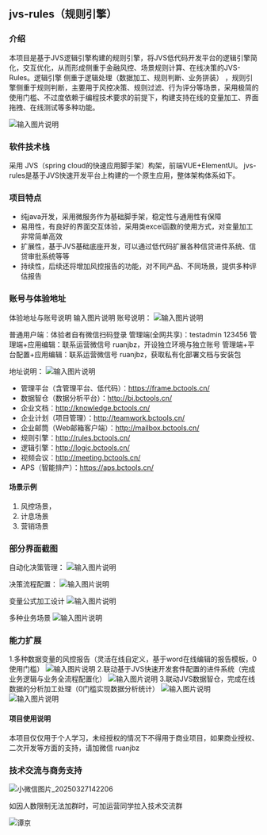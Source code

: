 ## jvs-rules（规则引擎）

### 介绍
本项目是基于JVS逻辑引擎构建的规则引擎，将JVS低代码开发平台的逻辑引擎简化，交互优化，从而形成侧重于金融风控、场景规则计算、在线决策的JVS-Rules。逻辑引擎 侧重于逻辑处理（数据加工、规则判断、业务拼装） ，规则引擎侧重于规则判断，主要用于风控决策、规则过滤、行为评分等场景，采用极简的使用门槛、不过度依赖于编程技术要求的前提下，构建支持在线的变量加工、界面拖拽、在线测试等多种功能。

![输入图片说明](img/image%E8%A7%84%E5%88%99.png)

### 软件技术栈
采用 JVS（spring cloud的快速应用脚手架）构架，前端VUE+ElementUI。
jvs-rules是基于JVS快速开发平台上构建的一个原生应用，整体架构体系如下。



### 项目特点

- 纯java开发，采用微服务作为基础脚手架，稳定性与通用性有保障
- 易用性，有良好的界面交互体验，采用类excel函数的使用方式，对变量加工非常简单高效
- 扩展性，基于JVS基础底座开发，可以通过低代码扩展各种信贷进件系统、信贷审批系统等等
- 持续性，后续还将增加风控报告的功能，对不同产品、不同场景，提供多种评估报告


### 账号与体验地址
体验地址与账号说明
输入图片说明 账号说明：
![输入图片说明](img/imagezhanghao.png)

普通用户端：体验者自有微信扫码登录
管理端(全网共享)：testadmin 123456
管理端+应用编辑：联系运营微信号 ruanjbz，开设独立环境与独立账号
管理端+平台配置+应用编辑：联系运营微信号 ruanjbz，获取私有化部署文档与安装包


地址说明：
![输入图片说明](img/%E4%BA%A7%E5%93%81%E4%BD%93%E7%B3%BB.png)
- 管理平台（含管理平台、低代码）：https://frame.bctools.cn/
- 数据智仓（数据分析平台）：http://bi.bctools.cn/
- 企业文档：http://knowledge.bctools.cn/
- 企业计划（项目管理）：http://teamwork.bctools.cn/
- 企业邮筒（Web邮箱客户端）：http://mailbox.bctools.cn/
- 规则引擎：http://rules.bctools.cn/
- 逻辑引擎：http://logic.bctools.cn/
- 视频会议：http://meeting.bctools.cn/
- APS（智能排产）：https://aps.bctools.cn/
  



#### 场景示例

1.  风控场景，
2.  计息场景
3.  营销场景



### 部分界面截图

自动化决策管理：
![输入图片说明](img/imagejuece.png)

决策流程配置：
![输入图片说明](img/imagejueceliu.png)

变量公式加工设计
![输入图片说明](img/image%E5%85%AC%E5%BC%8F.png)

多种业务场景
![输入图片说明](img/image%E5%A4%9A%E5%9C%BA%E6%99%AF.png)


### 能力扩展

1.多种数据变量的风控报告（灵活在线自定义，基于word在线编辑的报告模板，0使用门槛）
![输入图片说明](img/image%E5%8A%A8%E6%80%81%E6%8A%A5%E5%91%8A.png)
2.联动基于JVS快速开发套件配置的进件系统（完成业务逻辑与业务全流程配置化）
![输入图片说明](img/imageapp.png)
3.联动JVS数据智仓，完成在线数据的分析加工处理（0门槛实现数据分析统计）
![输入图片说明](img/imagedata.png)
![输入图片说明](img/imagean.png)

#### 项目使用说明
本项目仅仅用于个人学习，未经授权的情况下不得用于商业项目，如果商业授权、二次开发等方面的支持，请加微信 ruanjbz



### 技术交流与商务支持

![小微信图片_20250327142206](https://github.com/user-attachments/assets/ae3fd7a1-9d51-4013-9b2e-34948ff07a01)












如因人数限制无法加群时，可加运营同学拉入技术交流群

![谭京](https://github.com/user-attachments/assets/dc75b980-bb38-4e13-bc79-aaaf55d32594)


